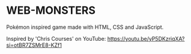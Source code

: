 # WEB-MONSTERS
Pokémon inspired game made with HTML, CSS and JavaScript.

Inspired by 'Chris Courses' on YouTube: https://youtu.be/yP5DKzriqXA?si=otBR7ZSMrE8-KZf1
